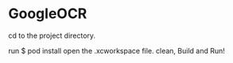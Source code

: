 # GoogleOCR
cd to the project directory. 

run $ pod install
open the .xcworkspace file.
clean, Build and Run!
